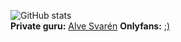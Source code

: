 ![GitHub stats](https://github-readme-stats.vercel.app/api?username=empdo&show_icons=true&count_private=true)
<br/>
**Private guru:** [Alve Svarén](https://github.com/alvesvaren)
**Onlyfans:** [;)](https://github.com/empdo?tab=overview&from=2034-12-01&to)
